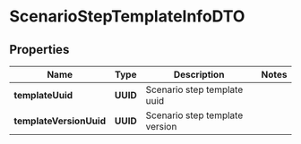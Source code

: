 

# ScenarioStepTemplateInfoDTO


## Properties

| Name | Type | Description | Notes |
|------------ | ------------- | ------------- | -------------|
|**templateUuid** | **UUID** | Scenario step template uuid |  |
|**templateVersionUuid** | **UUID** | Scenario step template version |  |



